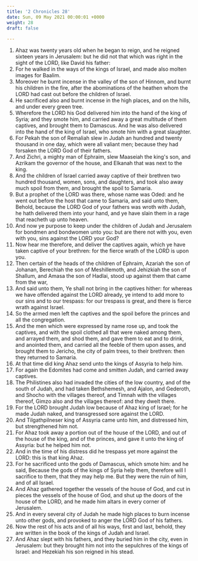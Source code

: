 ```yaml
---
title: '2 Chronicles 28'
date: Sun, 09 May 2021 00:00:01 +0000
weight: 28
draft: false
  
---
```


1. Ahaz was twenty years old when he began to reign, and he reigned sixteen years in Jerusalem: but he did not that which was right in the sight of the LORD, like David his father:
2. For he walked in the ways of the kings of Israel, and made also molten images for Baalim.
3. Moreover he burnt incense in the valley of the son of Hinnom, and burnt his children in the fire, after the abominations of the heathen whom the LORD had cast out before the children of Israel.
4. He sacrificed also and burnt incense in the high places, and on the hills, and under every green tree.
5. Wherefore the LORD his God delivered him into the hand of the king of Syria; and they smote him, and carried away a great multitude of them captives, and brought them to Damascus. And he was also delivered into the hand of the king of Israel, who smote him with a great slaughter.
6. For Pekah the son of Remaliah slew in Judah an hundred and twenty thousand in one day, which were all valiant men; because they had forsaken the LORD God of their fathers.
7. And Zichri, a mighty man of Ephraim, slew Maaseiah the king's son, and Azrikam the governor of the house, and Elkanah that was next to the king.
8. And the children of Israel carried away captive of their brethren two hundred thousand, women, sons, and daughters, and took also away much spoil from them, and brought the spoil to Samaria.
9. But a prophet of the LORD was there, whose name was Oded: and he went out before the host that came to Samaria, and said unto them, Behold, because the LORD God of your fathers was wroth with Judah, he hath delivered them into your hand, and ye have slain them in a rage that reacheth up unto heaven.
10. And now ye purpose to keep under the children of Judah and Jerusalem for bondmen and bondwomen unto you: but are there not with you, even with you, sins against the LORD your God?
11. Now hear me therefore, and deliver the captives again, which ye have taken captive of your brethren: for the fierce wrath of the LORD is upon you.
12. Then certain of the heads of the children of Ephraim, Azariah the son of Johanan, Berechiah the son of Meshillemoth, and Jehizkiah the son of Shallum, and Amasa the son of Hadlai, stood up against them that came from the war,
13. And said unto them, Ye shall not bring in the captives hither: for whereas we have offended against the LORD already, ye intend to add more to our sins and to our trespass: for our trespass is great, and there is fierce wrath against Israel.
14. So the armed men left the captives and the spoil before the princes and all the congregation.
15. And the men which were expressed by name rose up, and took the captives, and with the spoil clothed all that were naked among them, and arrayed them, and shod them, and gave them to eat and to drink, and anointed them, and carried all the feeble of them upon asses, and brought them to Jericho, the city of palm trees, to their brethren: then they returned to Samaria.
16. At that time did king Ahaz send unto the kings of Assyria to help him.
17. For again the Edomites had come and smitten Judah, and carried away captives.
18. The Philistines also had invaded the cities of the low country, and of the south of Judah, and had taken Bethshemesh, and Ajalon, and Gederoth, and Shocho with the villages thereof, and Timnah with the villages thereof, Gimzo also and the villages thereof: and they dwelt there.
19. For the LORD brought Judah low because of Ahaz king of Israel; for he made Judah naked, and transgressed sore against the LORD.
20. And Tilgathpilneser king of Assyria came unto him, and distressed him, but strengthened him not.
21. For Ahaz took away a portion out of the house of the LORD, and out of the house of the king, and of the princes, and gave it unto the king of Assyria: but he helped him not.
22. And in the time of his distress did he trespass yet more against the LORD: this is that king Ahaz.
23. For he sacrificed unto the gods of Damascus, which smote him: and he said, Because the gods of the kings of Syria help them, therefore will I sacrifice to them, that they may help me. But they were the ruin of him, and of all Israel.
24. And Ahaz gathered together the vessels of the house of God, and cut in pieces the vessels of the house of God, and shut up the doors of the house of the LORD, and he made him altars in every corner of Jerusalem.
25. And in every several city of Judah he made high places to burn incense unto other gods, and provoked to anger the LORD God of his fathers.
26. Now the rest of his acts and of all his ways, first and last, behold, they are written in the book of the kings of Judah and Israel.
27. And Ahaz slept with his fathers, and they buried him in the city, even in Jerusalem: but they brought him not into the sepulchres of the kings of Israel: and Hezekiah his son reigned in his stead.
